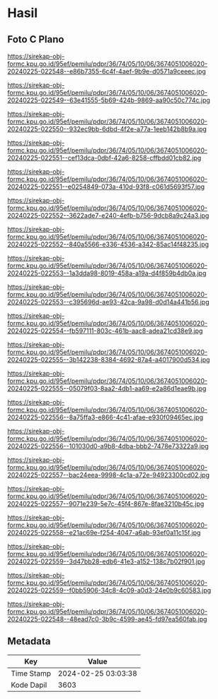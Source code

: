 # Hasil

## Foto C Plano

https://sirekap-obj-formc.kpu.go.id/95ef/pemilu/pdpr/36/74/05/10/06/3674051006020-20240225-022548--e86b7355-6c4f-4aef-9b9e-d0571a9ceeec.jpg

https://sirekap-obj-formc.kpu.go.id/95ef/pemilu/pdpr/36/74/05/10/06/3674051006020-20240225-022549--63e41555-5b69-424b-9869-aa90c50c774c.jpg

https://sirekap-obj-formc.kpu.go.id/95ef/pemilu/pdpr/36/74/05/10/06/3674051006020-20240225-022550--932ec9bb-6dbd-4f2e-a77a-1eeb142b8b9a.jpg

https://sirekap-obj-formc.kpu.go.id/95ef/pemilu/pdpr/36/74/05/10/06/3674051006020-20240225-022551--cef13dca-0dbf-42a6-8258-cffbdd01cb82.jpg

https://sirekap-obj-formc.kpu.go.id/95ef/pemilu/pdpr/36/74/05/10/06/3674051006020-20240225-022551--e0254849-073a-410d-93f8-c061d5693f57.jpg

https://sirekap-obj-formc.kpu.go.id/95ef/pemilu/pdpr/36/74/05/10/06/3674051006020-20240225-022552--3622ade7-e240-4efb-b756-9dcb8a9c24a3.jpg

https://sirekap-obj-formc.kpu.go.id/95ef/pemilu/pdpr/36/74/05/10/06/3674051006020-20240225-022552--840a5566-e336-4536-a342-85ac14f48235.jpg

https://sirekap-obj-formc.kpu.go.id/95ef/pemilu/pdpr/36/74/05/10/06/3674051006020-20240225-022553--1a3dda98-8019-458a-a19a-d4f859b4db0a.jpg

https://sirekap-obj-formc.kpu.go.id/95ef/pemilu/pdpr/36/74/05/10/06/3674051006020-20240225-022553--c395696d-ae93-42ca-9a98-d0d14a441b56.jpg

https://sirekap-obj-formc.kpu.go.id/95ef/pemilu/pdpr/36/74/05/10/06/3674051006020-20240225-022554--fb597111-803c-461b-aac8-adea21cd38e9.jpg

https://sirekap-obj-formc.kpu.go.id/95ef/pemilu/pdpr/36/74/05/10/06/3674051006020-20240225-022555--3b142238-8384-4692-87a4-a4017900d534.jpg

https://sirekap-obj-formc.kpu.go.id/95ef/pemilu/pdpr/36/74/05/10/06/3674051006020-20240225-022555--05079f03-8aa2-4db1-aa69-e2a86d1eae9b.jpg

https://sirekap-obj-formc.kpu.go.id/95ef/pemilu/pdpr/36/74/05/10/06/3674051006020-20240225-022556--8a75ffa3-e866-4c41-afae-e930f09465ec.jpg

https://sirekap-obj-formc.kpu.go.id/95ef/pemilu/pdpr/36/74/05/10/06/3674051006020-20240225-022556--101030d0-a9b8-4dba-bbb2-7478e73322a9.jpg

https://sirekap-obj-formc.kpu.go.id/95ef/pemilu/pdpr/36/74/05/10/06/3674051006020-20240225-022557--bac24eea-9998-4c1a-a72e-94923300cd02.jpg

https://sirekap-obj-formc.kpu.go.id/95ef/pemilu/pdpr/36/74/05/10/06/3674051006020-20240225-022557--9071e239-5e7c-45f4-867e-8fae3210b45c.jpg

https://sirekap-obj-formc.kpu.go.id/95ef/pemilu/pdpr/36/74/05/10/06/3674051006020-20240225-022558--e21ac69e-f254-4047-a6ab-93ef0a11c15f.jpg

https://sirekap-obj-formc.kpu.go.id/95ef/pemilu/pdpr/36/74/05/10/06/3674051006020-20240225-022559--3d47bb28-edb6-41e3-a152-138c7b02f901.jpg

https://sirekap-obj-formc.kpu.go.id/95ef/pemilu/pdpr/36/74/05/10/06/3674051006020-20240225-022559--f0bb5906-34c8-4c09-a0d3-24e0b9c60583.jpg

https://sirekap-obj-formc.kpu.go.id/95ef/pemilu/pdpr/36/74/05/10/06/3674051006020-20240225-022548--48ead7c0-3b9c-4599-ae45-fd97ea560fab.jpg


## Metadata

| Key        | Value               |
| ---------- | ------------------- |
| Time Stamp | 2024-02-25 03:03:38 |
| Kode Dapil | 3603                |



